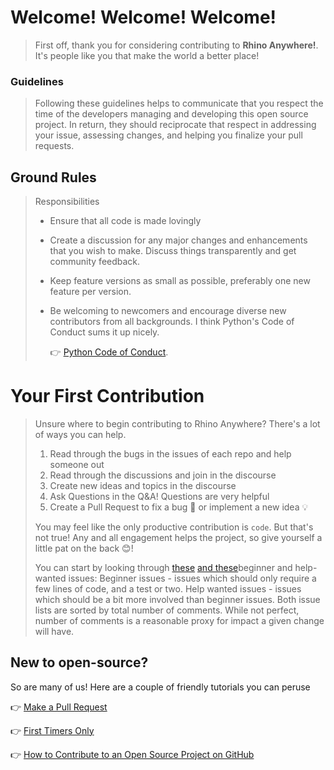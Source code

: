 
# Welcome! Welcome! Welcome!

>First off, thank you for considering contributing to **Rhino Anywhere!**. It's people like you that make the world a better place!

### Guidelines

>Following these guidelines helps to communicate that you respect the time of the developers managing and developing this open source project. In return, they should reciprocate that respect in addressing your issue, assessing changes, and helping you finalize your pull requests.

## Ground Rules

> Responsibilities
> * Ensure that all code is made lovingly
> * Create a discussion for any major changes and enhancements that you wish to make. Discuss things transparently and get community feedback.
> * Keep feature versions as small as possible, preferably one new feature per version.
> * Be welcoming to newcomers and encourage diverse new contributors from all backgrounds. I think Python's Code of Conduct sums it up nicely.
>
>   👉 [Python Code of Conduct](https://www.python.org/psf/codeofconduct/).

# Your First Contribution

> Unsure where to begin contributing to Rhino Anywhere? There's a lot of ways you can help.
>
> 1. Read through the bugs in the issues of each repo and help someone out
> 2. Read through the discussions and join in the discourse
> 3. Create new ideas and topics in the discourse
> 4. Ask Questions in the Q&A! Questions are very helpful
> 5. Create a Pull Request to fix a bug 🐛 or implement a new idea 💡
>
> You may feel like the only productive contribution is `code`. But that's not true! Any and all engagement helps the project, so give yourself a little pat on the back 😊!
>
> You can start by looking through
>   [these](https://github.com/rhino-anywhere/rhino-anywhere-plugin/labels/Beginner%20issues)
>   [and these](https://github.com/rhino-anywhere/rhino-anywhere-frontend/labels/Beginner%20issues)beginner and help-wanted issues:
> Beginner issues - issues which should only require a few lines of code, and a test or two.
> Help wanted issues - issues which should be a bit more involved than beginner issues.
> Both issue lists are sorted by total number of comments. While not perfect, number of comments is a reasonable proxy for impact a given change will have.

## New to open-source?

So are many of us! Here are a couple of friendly tutorials you can peruse

👉 [Make a Pull Request](http://makeapullrequest.com)

👉  [First Timers Only](http://www.firsttimersonly.com/)

👉  [How to Contribute to an Open Source Project on GitHub](https://egghead.io/series/how-to-contribute-to-an-open-source-project-on-github)
